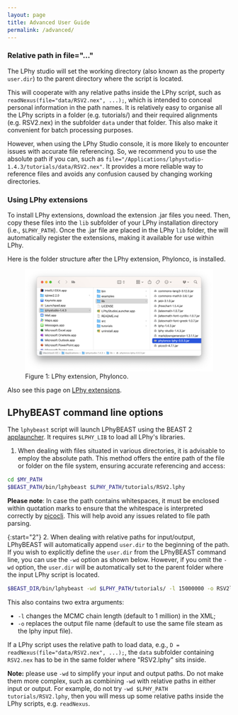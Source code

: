 ```yaml
---
layout: page
title: Advanced User Guide
permalink: /advanced/
---
```


### Relative path in file="..."

The LPhy studio will set the working directory (also known as the property `user.dir`) 
to the parent directory where the script is located. 

This will cooperate with any relative paths inside the LPhy script, 
such as `readNexus(file="data/RSV2.nex", ...);`, 
which is intended to conceal personal information in the path names.
It is relatively easy to organise all the LPhy scripts in a folder (e.g. tutorials/) 
and their required alignments (e.g. RSV2.nex) in the subfolder `data` under that folder.
This also make it convenient for batch processing purposes.

However, when using the LPhy Studio console, 
it is more likely to encounter issues with accurate file referencing.
So, we recommend you to use the absolute path if you can, 
such as `file="/Applications/lphystudio-1.4.3/tutorials/data/RSV2.nex"`.
It provides a more reliable way to reference files and 
avoids any confusion caused by changing working directories.

### Using LPhy extensions

To install LPhy extensions, download the extension .jar files you need. 
Then, copy these files into the `lib` subfolder of your LPhy installation directory 
(i.e., `$LPHY_PATH`). Once the .jar file are placed in the LPhy `lib` folder, 
the will automatically register the extensions, making it available for use within LPhy.

Here is the folder structure after the LPhy extension, Phylonco, is installed.

<figure class="image">
  <a href="/images/LPhyLibPhylonco.png" target="_blank">
  <img src="/images/LPhyLibPhylonco.png" alt="LPhyLibPhylonco"></a>
  <figcaption>Figure 1: LPhy extension, Phylonco.</figcaption>
</figure>

Also see this page on [LPhy extensions](https://linguaphylo.github.io/extensions/).


## LPhyBEAST command line options

The `lphybeast` script will launch LPhyBEAST using the 
BEAST 2 [applauncher](https://www.beast2.org/2019/09/26/command-line-tricks.html).
It requires `$LPHY_LIB` to load all LPhy's libraries. 

1. When dealing with files situated in various directories, 
   it is advisable to employ the absolute path. 
   This method offers the entire path of the file or folder on the file system, 
   ensuring accurate referencing and access:

```bash
cd $MY_PATH
$BEAST_PATH/bin/lphybeast $LPHY_PATH/tutorials/RSV2.lphy
```

__Please note__: In case the path contains whitespaces, 
it must be enclosed within quotation marks to ensure that the whitespace is interpreted 
correctly by [picocli](https://picocli.info). 
This will help avoid any issues related to file path parsing.


{:start="2"}
2. When dealing with relative paths for input/output, LPhyBEAST will automatically append `user.dir` 
   to the beginning of the path. 
   If you wish to explicitly define the `user.dir` from the LPhyBEAST command line, 
   you can use the `-wd` option as shown below.
   However, if you omit the `-wd` option, 
   the `user.dir` will be automatically set to the parent folder where the input LPhy script is located.

```bash
$BEAST_DIR/bin/lphybeast -wd $LPHY_PATH/tutorials/ -l 15000000 -o RSV2long.xml RSV2.lphy
```

This also contains two extra arguments: 
- `-l` changes the MCMC chain length (default to 1 million) in the XML;
- `-o` replaces the output file name (default to use the same file steam as the lphy input file).

If a LPhy script uses the relative path to load data, 
e.g., `D = readNexus(file="data/RSV2.nex", ...);`, 
the `data` subfolder containing `RSV2.nex` has to be in the same folder where "RSV2.lphy" sits inside.

**Note:** please use `-wd` to simplify your input and output paths. 
Do not make them more complex, such as combining `-wd` with relative paths in either input or output.
For example, do not try `-wd $LPHY_PATH  tutorials/RSV2.lphy`, 
then you will mess up some relative paths inside the LPhy scripts, e.g. `readNexus`.
